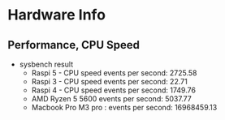 # Hardware Info
## Performance, CPU Speed 
- sysbench result
  - Raspi 5 - CPU speed events per second:  2725.58  
  - Raspi 3 - CPU speed events per second:  22.71                                                                                       
  - Raspi 4 - CPU speed events per second:  1749.76
  - AMD Ryzen 5 5600 events per second:  5037.77 
  - Macbook Pro M3 pro : events per second: 16968459.13
